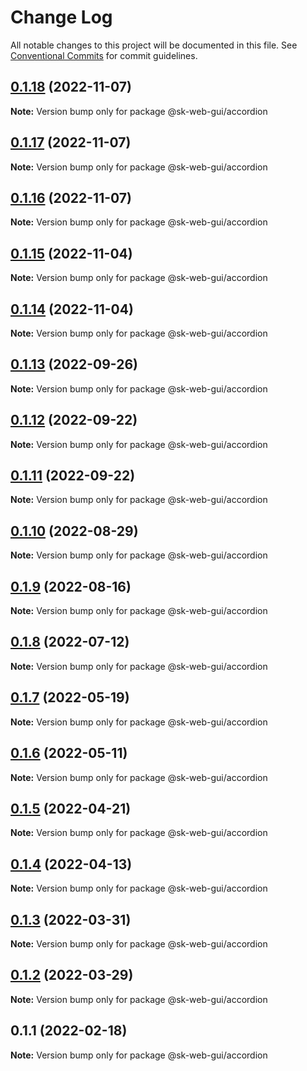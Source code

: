 # Change Log

All notable changes to this project will be documented in this file.
See [Conventional Commits](https://conventionalcommits.org) for commit guidelines.

## [0.1.18](https://github.com/Sundsvallskommun/web-shared-components/compare/@sk-web-gui/accordion@0.1.17...@sk-web-gui/accordion@0.1.18) (2022-11-07)

**Note:** Version bump only for package @sk-web-gui/accordion

## [0.1.17](https://github.com/Sundsvallskommun/web-shared-components/compare/@sk-web-gui/accordion@0.1.16...@sk-web-gui/accordion@0.1.17) (2022-11-07)

**Note:** Version bump only for package @sk-web-gui/accordion

## [0.1.16](https://github.com/Sundsvallskommun/web-shared-components/compare/@sk-web-gui/accordion@0.1.15...@sk-web-gui/accordion@0.1.16) (2022-11-07)

**Note:** Version bump only for package @sk-web-gui/accordion

## [0.1.15](https://github.com/Sundsvallskommun/web-shared-components/compare/@sk-web-gui/accordion@0.1.14...@sk-web-gui/accordion@0.1.15) (2022-11-04)

**Note:** Version bump only for package @sk-web-gui/accordion

## [0.1.14](https://github.com/Sundsvallskommun/web-shared-components/compare/@sk-web-gui/accordion@0.1.13...@sk-web-gui/accordion@0.1.14) (2022-11-04)

**Note:** Version bump only for package @sk-web-gui/accordion

## [0.1.13](https://github.com/Sundsvallskommun/web-shared-components/compare/@sk-web-gui/accordion@0.1.12...@sk-web-gui/accordion@0.1.13) (2022-09-26)

**Note:** Version bump only for package @sk-web-gui/accordion

## [0.1.12](https://github.com/Sundsvallskommun/web-shared-components/compare/@sk-web-gui/accordion@0.1.11...@sk-web-gui/accordion@0.1.12) (2022-09-22)

**Note:** Version bump only for package @sk-web-gui/accordion

## [0.1.11](https://github.com/Sundsvallskommun/web-shared-components/compare/@sk-web-gui/accordion@0.1.10...@sk-web-gui/accordion@0.1.11) (2022-09-22)

**Note:** Version bump only for package @sk-web-gui/accordion

## [0.1.10](https://github.com/Sundsvallskommun/web-shared-components/compare/@sk-web-gui/accordion@0.1.9...@sk-web-gui/accordion@0.1.10) (2022-08-29)

**Note:** Version bump only for package @sk-web-gui/accordion

## [0.1.9](https://github.com/Sundsvallskommun/web-shared-components/compare/@sk-web-gui/accordion@0.1.8...@sk-web-gui/accordion@0.1.9) (2022-08-16)

**Note:** Version bump only for package @sk-web-gui/accordion

## [0.1.8](https://github.com/Sundsvallskommun/web-shared-components/compare/@sk-web-gui/accordion@0.1.7...@sk-web-gui/accordion@0.1.8) (2022-07-12)

**Note:** Version bump only for package @sk-web-gui/accordion

## [0.1.7](https://github.com/Sundsvallskommun/web-shared-components/compare/@sk-web-gui/accordion@0.1.6...@sk-web-gui/accordion@0.1.7) (2022-05-19)

**Note:** Version bump only for package @sk-web-gui/accordion

## [0.1.6](https://github.com/Sundsvallskommun/web-shared-components/compare/@sk-web-gui/accordion@0.1.5...@sk-web-gui/accordion@0.1.6) (2022-05-11)

**Note:** Version bump only for package @sk-web-gui/accordion

## [0.1.5](https://github.com/Sundsvallskommun/web-shared-components/compare/@sk-web-gui/accordion@0.1.4...@sk-web-gui/accordion@0.1.5) (2022-04-21)

**Note:** Version bump only for package @sk-web-gui/accordion

## [0.1.4](https://github.com/Sundsvallskommun/web-shared-components/compare/@sk-web-gui/accordion@0.1.3...@sk-web-gui/accordion@0.1.4) (2022-04-13)

**Note:** Version bump only for package @sk-web-gui/accordion

## [0.1.3](https://github.com/Sundsvallskommun/web-shared-components/compare/@sk-web-gui/accordion@0.1.2...@sk-web-gui/accordion@0.1.3) (2022-03-31)

**Note:** Version bump only for package @sk-web-gui/accordion

## [0.1.2](https://github.com/Sundsvallskommun/web-shared-components/compare/@sk-web-gui/accordion@0.1.1...@sk-web-gui/accordion@0.1.2) (2022-03-29)

**Note:** Version bump only for package @sk-web-gui/accordion

## 0.1.1 (2022-02-18)

**Note:** Version bump only for package @sk-web-gui/accordion
